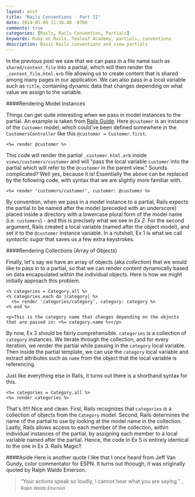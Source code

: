 ```yaml
---
layout: post
title: "Rails Conventions - Part II"
date: 2014-05-09 11:38:40 -0700
comments: true
categories: [Rails, Rails Convention, Partials]
keywords: Ruby on Rails, Tealeaf Academy, partials, conventions
description: Basic Rails conventions and view partials
---
```


In the previous post we saw that we can pass in a file name such as `shared/content_file` into a partial, which will then render the `_content_file.html.erb` file allowing us to create content that is shared among many pages in our application. We can also pass in a local variable such as `title`, containing dynamic data that changes depending on what value we assign to the variable.   

####Rendering Model Instances

Things can get quite interesting when we pass in model instances to the partial. An example is taken from [Rails Guide](http://guides.rubyonrails.org/layouts_and_rendering.html). Here `@customer` is an instance of the `Customer` model, which could've been defined somewhere in the `CustomersController` like this `@customer = Customer.first`. 

```erb Ex 1: Rendering Instance Objects (Simplified Way)
<%= render @customer %>
```

This code will render the partial `_customer.html.erb` inside `views/customers/customer` and will "pass the local variable `customer` into the partial which will refer to the `@customer` in the parent view." Sounds complicated? Well yes, because it is! Essentially the above can be replaced by the following code, with syntax that we are slightly more familiar with.

```erb Ex 2: Rendering Instance Objects (Explicit Way)
<%= render 'customers/customer', customer: @customer %>  
```

By convention, when we pass in a model instance to a partial, Rails expects the partial to be named after the model (preceded with an underscore) placed inside a directory with a lowercase plural form of the model name (i.e. `customers`) - and this is precisely what we see in *Ex 2*. For the second argument, Rails created a local variable (named after the object model), and set it to the `@customer` instance variable. In a nutshell, Ex 1 is what we call *syntactic sugar* that saves us a few extra keystrokes. 

####Rendering Collections (Array of Objects)

Finally, let's say we have an array of objects (aka *collection*) that we would like to pass in to a partial, so that we can render content dynamically based on data encapsulated within the individual objects. Here is how we might initially approach this problem. 

```erb Ex 3: Rendering Collections (Long Way)
<% categories = Category.all %>
<% categories.each do |category| %>
  <%= render 'categories/category', category: category %>
<% end %>
``` 

```erb Ex 4: Inside Partial (located inside app/views/categories/_category.html.erb) 
<p>This is the category name that changes depending on the objects that are passed in: <%= category.name %></p>
```

By now, Ex 3 should be fairly comprehensible. `categories` is a collection of `category` instances. We iterate through the collection, and for every iteration, we render the partial while passing in the `category` local variable. Then inside the partial template, we can use the `category` local variable and extract attributes such as `name` from the object that the local variable is referencing. 

Just like everything else in Rails, it turns out there is a shorthand syntax for this. 

```erb Ex 5: Rendering Collections (Short Way)
<%= categories = Category.all %>
<%= render categories %>
```

That's it!!! Nice and clean. First, Rails recognizes that `categories` is a collection of objects from the `Category` model. Second, Rails determines the name of the partial to use by looking at the model name in the collection. Lastly, Rails allows access to each member of the collection, within individual instances of the partial, by assigning each member to a local variable named after the partial. Hence, the code in Ex 5 is entirely identical to the one in Ex 3. Rails Magic!!

####Aside
Here is another quote I like that I once heard from Jeff Van Gundy, color commentator for ESPN. It turns out thoough, it was originally quoted by Ralph Waldo Emerson. 

> “Your actions speak so loudly, I cannot hear what you are saying.” 
> <cite><sub> - Ralph Waldo Emerson</sub></cite>  


  









